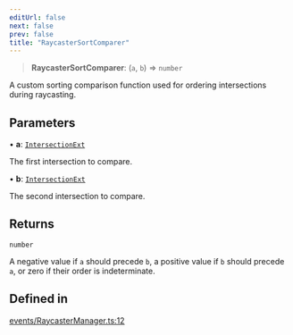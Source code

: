 ```yaml
---
editUrl: false
next: false
prev: false
title: "RaycasterSortComparer"
---
```


> **RaycasterSortComparer**: (`a`, `b`) => `number`

A custom sorting comparison function used for ordering intersections during raycasting.

## Parameters

• **a**: [`IntersectionExt`](/three.ez/api/interfaces/intersectionext/)

The first intersection to compare.

• **b**: [`IntersectionExt`](/three.ez/api/interfaces/intersectionext/)

The second intersection to compare.

## Returns

`number`

A negative value if `a` should precede `b`, a positive value if `b` should precede `a`, or zero if their order is indeterminate.

## Defined in

[events/RaycasterManager.ts:12](https://github.com/luigidenora/three.ez/blob/57bd50835d7b63a4eed7f77bf46f98834d85a05c/src/events/RaycasterManager.ts#L12)
